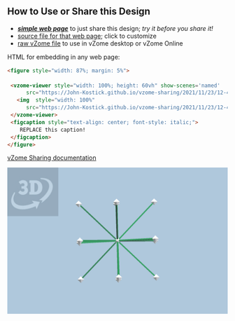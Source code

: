 
## How to Use or Share this Design

 - [***simple web page***](<https://John-Kostick.github.io/vzome-sharing/2021/11/23/12-48-18-Cubocta-Octa/>) to just share this design; *try it before you share it!*
 - [source file for that web page](<https://github.com/John-Kostick/vzome-sharing/edit/main/2021/11/23/12-48-18-Cubocta-Octa/index.md>); click to customize
 - [raw vZome file](<https://raw.githubusercontent.com/John-Kostick/vzome-sharing/main/2021/11/23/12-48-18-Cubocta-Octa/Cubocta-Octa.vZome>) to use in vZome desktop or vZome Online
 
 HTML for embedding in any web page:
 ```html
<figure style="width: 87%; margin: 5%">
  
  <vzome-viewer style="width: 100%; height: 60vh" show-scenes='named'
       src="https://John-Kostick.github.io/vzome-sharing/2021/11/23/12-48-18-Cubocta-Octa/Cubocta-Octa.vZome" >
    <img  style="width: 100%"
       src="https://John-Kostick.github.io/vzome-sharing/2021/11/23/12-48-18-Cubocta-Octa/Cubocta-Octa.png" >
  </vzome-viewer>
  <figcaption style="text-align: center; font-style: italic;">
     REPLACE this caption!
  </figcaption>
</figure>

 ```

[vZome Sharing documentation](https://vzome.github.io/vzome/sharing.html#how-it-works)

![Image](<Cubocta-Octa.png>)

